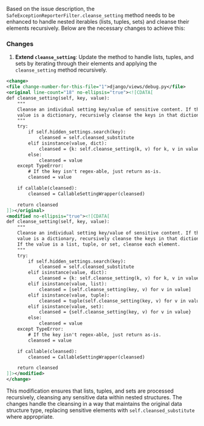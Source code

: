 Based on the issue description, the `SafeExceptionReporterFilter.cleanse_setting` method needs to be enhanced to handle nested iterables (lists, tuples, sets) and cleanse their elements recursively. Below are the necessary changes to achieve this:

### Changes

1. **Extend `cleanse_setting`**: Update the method to handle lists, tuples, and sets by iterating through their elements and applying the `cleanse_setting` method recursively.

```xml
<change>
<file change-number-for-this-file="1">django/views/debug.py</file>
<original line-count="18" no-ellipsis="true"><![CDATA[
def cleanse_setting(self, key, value):
    """
    Cleanse an individual setting key/value of sensitive content. If the
    value is a dictionary, recursively cleanse the keys in that dictionary.
    """
    try:
        if self.hidden_settings.search(key):
            cleansed = self.cleansed_substitute
        elif isinstance(value, dict):
            cleansed = {k: self.cleanse_setting(k, v) for k, v in value.items()}
        else:
            cleansed = value
    except TypeError:
        # If the key isn't regex-able, just return as-is.
        cleansed = value

    if callable(cleansed):
        cleansed = CallableSettingWrapper(cleansed)

    return cleansed
]]></original>
<modified no-ellipsis="true"><![CDATA[
def cleanse_setting(self, key, value):
    """
    Cleanse an individual setting key/value of sensitive content. If the
    value is a dictionary, recursively cleanse the keys in that dictionary.
    If the value is a list, tuple, or set, cleanse each element.
    """
    try:
        if self.hidden_settings.search(key):
            cleansed = self.cleansed_substitute
        elif isinstance(value, dict):
            cleansed = {k: self.cleanse_setting(k, v) for k, v in value.items()}
        elif isinstance(value, list):
            cleansed = [self.cleanse_setting(key, v) for v in value]
        elif isinstance(value, tuple):
            cleansed = tuple(self.cleanse_setting(key, v) for v in value)
        elif isinstance(value, set):
            cleansed = {self.cleanse_setting(key, v) for v in value}
        else:
            cleansed = value
    except TypeError:
        # If the key isn't regex-able, just return as-is.
        cleansed = value

    if callable(cleansed):
        cleansed = CallableSettingWrapper(cleansed)

    return cleansed
]]></modified>
</change>
```

This modification ensures that lists, tuples, and sets are processed recursively, cleansing any sensitive data within nested structures. The changes handle the cleansing in a way that maintains the original data structure type, replacing sensitive elements with `self.cleansed_substitute` where appropriate.